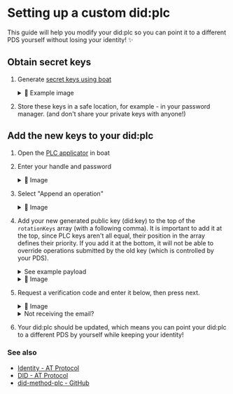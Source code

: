 # Setting up a custom did:plc

This guide will help you modify your did:plc so you can point it to a different PDS yourself without losing your identity! ✨

## Obtain secret keys

1. Generate [secret keys using boat](https://boat.kelinci.net/crypto-generate)

    <details>
    <summary>📸 Example image</summary>

    ![Image of using boat.kelinci.net to generate secret keys](../images/secret-keys.png)

    </details>
2. Store these keys in a safe location, for example - in your password manager. (and don't share your private keys with anyone!)

## Add the new keys to your did:plc

1. Open the [PLC applicator](https://boat.kelinci.net/plc-applicator) in boat
2. Enter your handle and password

    <details>
    <summary>📸 Image</summary>

    ![Image of logging into boat.kelinci.net's PLC applicator](../images/apply_plc_login.png)

    </details>
3. Select "Append an operation"

    <details>
    <summary>📸 Image</summary>

    ![Image of selecting "Append an operation" into boat.kelinci.net's PLC applicator](../images/apply_plc_append.png)

    </details>

4. Add your new generated public key (did:key) to the top of the `rotationKeys` array (with a following comma). It is important to add it at the top, since PLC keys aren't all equal, their position in the array defines their priority. If you add it at the bottom, it will not be able to override operations submitted by the old key (which is controlled by your PDS).

    <details>
    <summary>See example payload</summary>

    ```json
    {
      "alsoKnownAs": [
        "at://placeholder.pds.witchcraft.systems"
      ],
      "rotationKeys": [
        "did:key:zQ3shcmcnHahf41czhQHUb4zCLDEaLyHznd1ENHmatUtw6vPn", // add your new public key (did:key) here
        "did:key:zQ3shuT9p9qxyXwJaUPsegQ5GCp7fxyLsjDKS5nybPXSohght" // your old did:key
      ],
      "services": {
        "atproto_pds": {
          "type": "AtprotoPersonalDataServer",
          "endpoint": "https://pds.witchcraft.systems"
        }
      },
      "verificationMethods": {
        "atproto": "did:key:zQ3shrEaHqBf3PtN8r3PksRCRNpiB92czfEZWZUt8DcjExLam"
      }
    }
    ```

    </details>

    <details>
    <summary>📸 Image</summary>

    ![Image of payload data in boat.kelinci.net's PLC applicator](../images/apply_plc_payload.png)

    </details>

5. Request a verification code and enter it below, then press next.

    </details>

    <details>
    <summary>📸 Image</summary>

    ![Image of entering a verification code in boat.kelinci.net's PLC applicator](../images/apply_plc_confirmation.png)

    </details>

    </details>

    <details>
    <summary>Not receiving the email?</summary>

    - Check your junk mail
    - Outlook emails don't seem to work, you can try Proton

    </details>

6. Your did:plc should be updated, which means you can point your did:plc to a different PDS by yourself while keeping your identity!

### See also

- [Identity - AT Protocol](https://atproto.com/guides/identity)
- [DID - AT Protocol](https://atproto.com/specs/did)
- [did-method-plc - GitHub](https://github.com/did-method-plc/did-method-plc)
